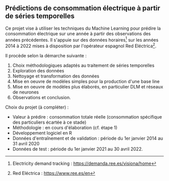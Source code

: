 ## Prédictions de consommation électrique à partir de séries temporelles

Ce projet vise à utiliser les techniques du Machine Learning pour prédire la consommation électrique sur une année à partir des observations des années précédentes. Il s'appuie sur des données horaires[^first] sur les années 2014 à 2022 mises à disposition par l'opérateur espagnol Red Eléctrica[^second].

Il procède selon la démarche suivante :
1) Choix méthodologiques adaptés au traitement de séries temporelles
2) Exploration des données
3) Nettoyage et transformation des données
4) Mise en oeuvre de modèles simples pour la production d'une base line
5) Mise en oeuvre de modèles plus élaborés, en particulier DLM et réseaux de neurones
6) Observations et conclusion.

Choix du projet (à compléter) :
+ Valeur à prédire : consommation totale réelle (consommation spécifique des particuliers écartée à ce stade)
+ Méthodologie : en cours d'élaboration (cf. étape 1)
+ Développement logiciel en R
+ Données d'entraînement et de validation : période du 1er janvier 2014 au 31 avril 2020
+ Données de test : période du 1er janvier 2021 au 30 avril 2022.

[^first]: Electricity demand tracking : https://demanda.ree.es/visiona/home
[^second]: Red Eléctrica : https://www.ree.es/en
